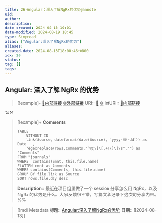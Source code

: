 ```yaml
---
title: 26-Angular：深入了解NgRx的优势@annote
uid: 
author: 
description: 
date-created: 2024-08-13 10:01
date-modified: 2024-08-19 18:45
type: Simpread
alias: ["Angular:深入了解NgRx的优势"]
aliases: 
created-date: 2024-08-13T18:00:46+0800
idx: 26
status: 
tag: []
tags: 
---
```


## Angular: 深入了解 NgRx 的优势

> [!example]- [🧷内部链接](<http://localhost:7026/unread/26>) [🌐外部链接](<https://limeii.github.io/2022/09/ngrx-introduction/>)
> URI:: [🧷](<http://localhost:7026/unread/26>) [🌐](<https://limeii.github.io/2022/09/ngrx-introduction/>)
> intURI:: [🧷内部链接](<http://localhost:7026/reading/26>)

%%

> [!example]+ **Comments**
>
> ```dataview
> TABLE 
>     WITHOUT ID
>     link(Source, dateformat(date(Source), "yyyy-MM-dd")) as Date___, 
>     regexreplace(rows.Comments,"^@@\[\[.+?\]\]\s","") as "Comments"
> FROM "journals"
> WHERE  contains(cmnt, this.file.name)
> FLATTEN cmnt as Comments
> WHERE contains(Comments, this.file.name)
> GROUP BY file.link as Source
> SORT rows.file.day desc
> ```
>  **Description**:: 最近在项目组里做了一个 session 分享怎么用 NgRx，以及 NgRx 的优势是什么。大家反馈很不错，写篇文章记录下这次的分享内容。
%%

> [!md] Metadata
> **标题**:: [Angular:深入了解NgRx的优势](https://limeii.github.io/2022/09/ngrx-introduction/)
> **日期**:: [[2024-08-13]]
